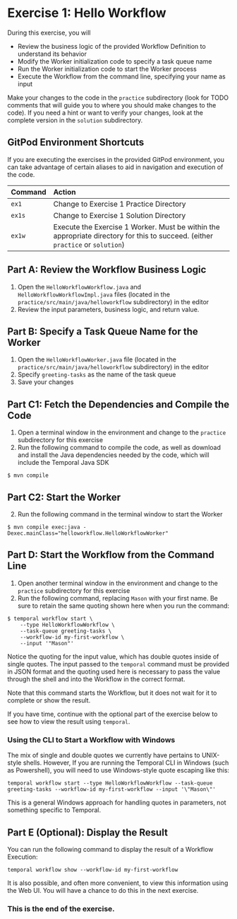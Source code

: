 # Exercise 1: Hello Workflow

During this exercise, you will

- Review the business logic of the provided Workflow Definition to understand its behavior
- Modify the Worker initialization code to specify a task queue name
- Run the Worker initialization code to start the Worker process
- Execute the Workflow from the command line, specifying your name as input

Make your changes to the code in the `practice` subdirectory (look for TODO
comments that will guide you to where you should make changes to the code).
If you need a hint or want to verify your changes, look at the complete version
in the `solution` subdirectory.

## GitPod Environment Shortcuts

If you are executing the exercises in the provided GitPod environment, you
can take advantage of certain aliases to aid in navigation and execution of
the code.

| Command | Action                                                                                                                         |
| :------ | :----------------------------------------------------------------------------------------------------------------------------- |
| `ex1`   | Change to Exercise 1 Practice Directory                                                                                        |
| `ex1s`  | Change to Exercise 1 Solution Directory                                                                                        |
| `ex1w`  | Execute the Exercise 1 Worker. Must be within the appropriate directory for this to succeed. (either `practice` or `solution`) |

## Part A: Review the Workflow Business Logic

1. Open the `HelloWorkflowWorkflow.java` and `HelloWorkflowWorkflowImpl.java` files (located in the `practice/src/main/java/helloworkflow` subdirectory) in the editor
2. Review the input parameters, business logic, and return value.

## Part B: Specify a Task Queue Name for the Worker

1. Open the `HelloWorkflowWorker.java` file (located in the `practice/src/main/java/helloworkflow` subdirectory) in the editor
2. Specify `greeting-tasks` as the name of the task queue
3. Save your changes

## Part C1: Fetch the Dependencies and Compile the Code

1. Open a terminal window in the environment and change to the `practice` subdirectory for this exercise
2. Run the following command to compile the code, as well as download and install the Java dependencies needed by the code, which will include the Temporal Java SDK

```
$ mvn compile
```

## Part C2: Start the Worker

2. Run the following command in the terminal window to start the Worker

```
$ mvn compile exec:java -Dexec.mainClass="helloworkflow.HelloWorkflowWorker"
```

## Part D: Start the Workflow from the Command Line

1. Open another terminal window in the environment and change to the `practice` subdirectory for this exercise
2. Run the following command, replacing `Mason` with your first name. Be sure to retain the same quoting shown here when you run the command:

```
$ temporal workflow start \
    --type HelloWorkflowWorkflow \
    --task-queue greeting-tasks \
    --workflow-id my-first-workflow \
    --input '"Mason"'
```
Notice the quoting for the input value, which has double quotes inside of single quotes. The input passed to the `temporal` command must be provided in JSON format and the quoting used here is necessary to pass the value through the shell and into the Workflow in the correct format.

Note that this command starts the Workflow, but it does not wait for it to complete or show the result.

If you have time, continue with the optional part of the exercise below to see how to view the result using `temporal`.

### Using the CLI to Start a Workflow with Windows

The mix of single and double quotes we currently have pertains to UNIX-style shells. However, If you are running the Temporal CLI in Windows (such as Powershell), you will need to use Windows-style quote escaping like this:

```
temporal workflow start --type HelloWorkflowWorkflow --task-queue greeting-tasks --workflow-id my-first-workflow --input '\"Mason\"'
```

This is a general Windows approach for handling quotes in parameters, not something specific to Temporal.

## Part E (Optional): Display the Result

You can run the following command to display the result of a Workflow Execution:

```
temporal workflow show --workflow-id my-first-workflow
```

It is also possible, and often more convenient, to view this information using the Web UI. You will
have a chance to do this in the next exercise.

### This is the end of the exercise.
